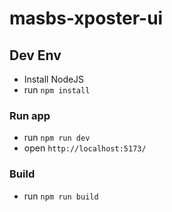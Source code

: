 # masbs-xposter-ui

## Dev Env

* Install NodeJS
* run `npm install`

### Run app

* run `npm run dev`
* open `http://localhost:5173/`

### Build

* run `npm run build`